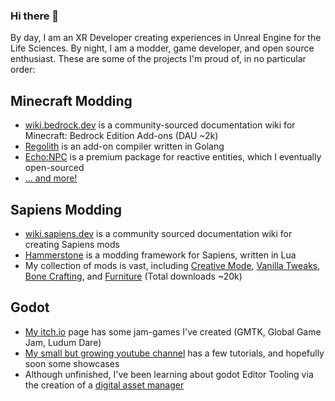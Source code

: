 ### Hi there 👋

By day, I am an XR Developer creating experiences in Unreal Engine for the Life Sciences. By night, I am a modder, game developer, and open source enthusiast. These are some of the projects I'm proud of, in no particular order:

## Minecraft Modding
 - [wiki.bedrock.dev](https://wiki.bedrock.dev/) is a community-sourced documentation wiki for Minecraft: Bedrock Edition Add-ons (DAU ~2k)
 - [Regolith](https://bedrock-oss.github.io/regolith/) is an add-on compiler written in Golang
 - [Echo:NPC](https://sirlich.github.io/echo-npc-documentation/) is a premium package for reactive entities, which I eventually open-sourced
 - [... and more!](https://sirlich.github.io/) 

## Sapiens Modding
 - [wiki.sapiens.dev](https://wiki.sapiens.dev/) is a community sourced documentation wiki for creating Sapiens mods
 - [Hammerstone](https://github.com/Sapiens-OSS/hammerstone-framework) is a modding framework for Sapiens, written in Lua
 - My collection of mods is vast, including [Creative Mode](https://github.com/SirLich/sapiens-creative-mode), [Vanilla Tweaks](https://github.com/SirLich/sapiens-vanilla-tweaks), [Bone Crafting](https://github.com/SirLich/sapiens-bone-crafting), and [Furniture](https://github.com/SirLich/sapiens-furniture) (Total downloads ~20k)

## Godot
 - [My itch.io](https://itch.io/c/3467138/jam-games) page has some jam-games I've created (GMTK, Global Game Jam, Ludum Dare)
 - [My small but growing youtube channel](https://www.youtube.com/watch?v=xhoVDeLMcks&t=78s) has a few tutorials, and hopefully soon some showcases
 - Although unfinished, I've been learning about godot Editor Tooling via the creation of a [digital asset manager](https://github.com/SirLich/asset-explorer)
